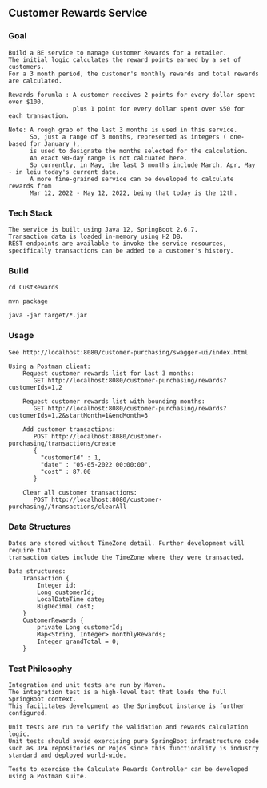 
## Customer Rewards Service

### Goal
    Build a BE service to manage Customer Rewards for a retailer.
    The initial logic calculates the reward points earned by a set of customers.
    For a 3 month period, the customer's monthly rewards and total rewards are calculated.

    Rewards forumla : A customer receives 2 points for every dollar spent over $100,
                      plus 1 point for every dollar spent over $50 for each transaction.

    Note: A rough grab of the last 3 months is used in this service.
          So, just a range of 3 months, represented as integers ( one-based for January ),
          is used to designate the months selected for the calculation.
          An exact 90-day range is not calcuated here.
          So currently, in May, the last 3 months include March, Apr, May - in leiu today's current date.
          A more fine-grained service can be developed to calculate rewards from 
          Mar 12, 2022 - May 12, 2022, being that today is the 12th.

### Tech Stack
    The service is built using Java 12, SpringBoot 2.6.7.
    Transaction data is loaded in-memory using H2 DB.
    REST endpoints are available to invoke the service resources, 
    specifically transactions can be added to a customer's history.


### Build
`cd CustRewards`

`mvn package`

 `java -jar target/*.jar`


### Usage
    See http://localhost:8080/customer-purchasing/swagger-ui/index.html

    Using a Postman client:
        Request customer rewards list for last 3 months:
           GET http://localhost:8080/customer-purchasing/rewards?customerIds=1,2
    
        Request customer rewards list with bounding months:
           GET http://localhost:8080/customer-purchasing/rewards?customerIds=1,2&startMonth=1&endMonth=3
    
        Add customer transactions:
           POST http://localhost:8080/customer-purchasing/transactions/create
           {
             "customerId" : 1,
             "date" : "05-05-2022 00:00:00",
             "cost" : 87.00
           }
    
        Clear all customer transactions:
           POST http://localhost:8080/customer-purchasing//transactions/clearAll

### Data Structures
    Dates are stored without TimeZone detail. Further development will require that
    transaction dates include the TimeZone where they were transacted.

    Data structures:
        Transaction {
            Integer id;
            Long customerId;
            LocalDateTime date;
            BigDecimal cost;
        }
        CustomerRewards {
            private Long customerId;
            Map<String, Integer> monthlyRewards;
            Integer grandTotal = 0;
        }

    
### Test Philosophy
    Integration and unit tests are run by Maven.
    The integration test is a high-level test that loads the full SpringBoot context.
    This facilitates development as the SpringBoot instance is further configured.

    Unit tests are run to verify the validation and rewards calculation logic.
    Unit tests should avoid exercising pure SpringBoot infrastructure code such as JPA repositories or Pojos since this functionality is industry standard and deployed world-wide.

    Tests to exercise the Calculate Rewards Controller can be developed using a Postman suite.
